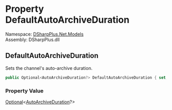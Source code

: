 # Property DefaultAutoArchiveDuration

Namespace: [DSharpPlus.Net.Models](DSharpPlus.Net.Models.md)  
Assembly: DSharpPlus.dll

## <a id="DSharpPlus_Net_Models_ChannelEditModel_DefaultAutoArchiveDuration"></a>DefaultAutoArchiveDuration

<p>Sets the channel's auto-archive duration.</p>

```csharp
public Optional<AutoArchiveDuration?> DefaultAutoArchiveDuration { set; }
```

### Property Value

[Optional](DSharpPlus.Entities.Optional\-1.md)<[AutoArchiveDuration](DSharpPlus.AutoArchiveDuration.md)?\>

